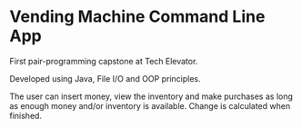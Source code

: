 # Vending Machine Command Line App

First pair-programming capstone at Tech Elevator. 

Developed using Java, File I/O and OOP principles. 

The user can insert money, view the inventory and make purchases as long as enough money and/or inventory is available. Change is calculated when finished. 
